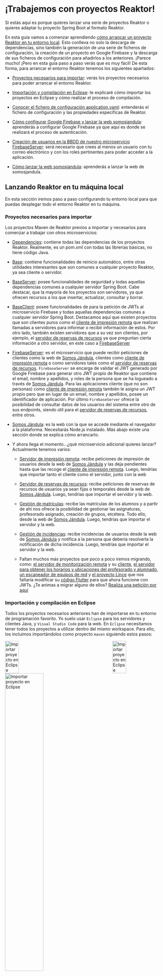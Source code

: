 # ¡Trabajemos con proyectos Reaktor!

Si estás aquí es porque quieres lanzar una serie de proyectos Reaktor o quieres adaptar tu proyecto Spring Boot al formato Reaktor.

En esta guía vamos a comenzar aprendiendo [cómo arrancar un proyecto Reaktor en tu entorno local](#lanzando-reaktor-en-tu-máquina-local). Esto conlleva no solo la descarga de dependencias, sino también la generación de una serie de ficheros de configuración, la creación de un proyecto en Google Firebase y la descarga de sus ficheros de configuración para añadirlos a los anteriores. ¡Parece mucho! ¡Pero en esta guía paso a paso verás que es muy fácil! De esta forma, para arrancar el entorno Reaktor tenemos los siguientes apartados:

- [Proyectos necesarios para importar](#proyectos-necesarios-para-importar): verás los proyectos necesarios para poder arrancar el entorno Reaktor.
  
- [Importación y compilación en Eclipse](#importación-y-compilación-en-eclipse): te explicaré cómo importar los proyectos en Eclipse y cómo realizar el proceso de compilación.
  
- [Conocer el fichero de configuración application.yaml](#fichero-de-configuración-applicationyaml): entenderás el fichero de configuración y las propiedades específicas de Reaktor.

- [Cómo configurar Google Firebase y lanzar la web somosjandula](#cómo-configurar-google-firebase): aprenderás a configurar Google Firebase ya que aquí es donde se realizará el proceso de autenticación.
  
- [Creación de usuarios en la BBDD de nuestro microservicio FirebaseServer](#creación-de-usuarios-en-la-bbdd-de-nuestro-microservicio-firebaseserver): será necesario que crees al menos un usuario con tu correo electrónico y con los roles pertinentes para poder acceder a la aplicación.

- [Cómo lanzar la web somosjandula](#cómo-lanzar-la-web-somosjandula): aprenderás a lanzar la web de somosjandula.

## Lanzando Reaktor en tu máquina local

En esta sección iremos paso a paso configurando tu entorno local para que puedas desplegar todo el entorno Reaktor en tu máquina.

### Proyectos necesarios para importar

Los proyectos Maven de Reaktor previos a importar y necesarios para comenzar a trabajar con otros microservicios:

- [Dependencies](https://github.com/IESJandula/Reaktor_Dependencies/): contiene todas las dependencias de los proyectos Reaktor. Realmente, es un pom.xml con todas las librerías básicas, no tiene código Java.

- [Base](https://github.com/IESJandula/Reaktor_Base/): contiene funcionalidades de reinicio automático, entre otras utilidades interesantes que son comunes a cualquier proyecto Reaktor, ya sea cliente o servidor.

- [BaseServer](https://github.com/IESJandula/Reaktor_BaseServer/): posee funcionalidades de seguridad y todas aquellas dependencias comunes a cualquier servidor Spring Boot. Cabe destacar, que la mayoría de los proyectos son servidores, ya que ofrecen recursos a los que insertar, actualizar, consultar y borrar.

- [BaseClient](https://github.com/IESJandula/Reaktor_BaseClient/): posee funcionalidades de para la petición de JWTs al microservicio Firebase y todas aquellas dependencias comunes a cualquier servidor Spring Boot. Destacamos aquí que existen proyectos que son clientes puros como el [cliente de impresión remota](https://github.com/IESJandula/Reaktor_PrintersClient/) que realizan llamadas a servidores para informar o recibir información de estos. Por otro lado, también existen servidores que a su vez son clientes, por ejemplo, el [servidor de reservas de recursos](https://github.com/IESJandula/Reaktor_BookingServer) ya que preguntan cierta información a otro servidor, en este caso a [FirebaseServer](https://github.com/IESJandula/Reaktor_FirebaseServer/)

- [FirebaseServer](https://github.com/IESJandula/Reaktor_FirebaseServer/): es el microservicio que puede recibir peticiones de clientes como la web de [Somos Jándula](https://github.com/IESJandula/somosjandula/), clientes como [cliente de impresión remota](https://github.com/IESJandula/Reaktor_PrintersClient/) o como servidores tales como el [servidor de reservas de recursos](https://github.com/IESJandula/Reaktor_BookingServer). ``FirebaseServer`` se encarga de validar el JWT generado por Google Firebase para generar otro JWT propio de Reaktor que contiene el email, nombre y apellidos, y roles de la persona que se ha logueado a través de [Somos Jándula](https://github.com/IESJandula/somosjandula/). Para las aplicaciones cliente (que no son personas) como [cliente de impresión remota](https://github.com/IESJandula/Reaktor_PrintersClient/) también le asigna un JWT propio pero que en lugar de un email, nombre y apellidos, posee un identificador de aplicación. Por último ``FirebaseServer`` ofrece la posibilidad de consultar datos de los usuarios del sistema entre otro de sus endpoints, siendo útil para el [servidor de reservas de recursos](https://github.com/IESJandula/Reaktor_BookingServer), entre otros.
  
- [Somos Jándula](https://github.com/IESJandula/somosjandula/): es la web con la que se accede mediante el navegador a la plataforma. Necesitarás Node.js instalado. Más abajo existe una sección donde se explica cómo arrancarlo.
  
- Y ahora llega el momento...¿qué microservicio adicional quieres lanzar? Actualmente tenemos varios:
  
    - [Servidor de impresión remota](https://github.com/IESJandula/Reaktor_PrintersServer): recibe peticiones de impresión de usuarios desde la web de [Somos Jándula](https://github.com/IESJandula/somosjandula/) y las deja pendientes hasta que las recoge el [cliente de impresión remota](https://github.com/IESJandula/Reaktor_PrintersClient/). Luego, tendrías que importar tanto el cliente como el servidor, junto con la web
      
    - [Servidor de reservas de recursos](https://github.com/IESJandula/Reaktor_BookingServer): recibe peticiones de reservas de recursos de usuarios ya sean fijas o temporales desde la web de [Somos Jándula](https://github.com/IESJandula/somosjandula/). Luego, tendrías que importar el servidor y la web.
      
    - [Gestión de matrículas](https://github.com/IESJandula/Reaktor_SchoolManagerServer): recibe las matrículas de los alumnos y a partir de ahí nos ofrece la posibilidad de gestionar las asignaturas, profesorado asignado, creación de grupos, etcétera. Todo ello, desde la web de [Somos Jándula](https://github.com/IESJandula/somosjandula/). Luego, tendrías que importar el servidor y la web.
      
    - [Gestión de incidencias](https://github.com/IESJandula/Reaktor_IssuesServer): recibe incidencias de usuarios desde la web de [Somos Jándula](https://github.com/IESJandula/somosjandula/) y notifica a la persona que debería resolverla la notificación de dicha incidencia. Luego, tendrías que importar el servidor y la web.
 
    - Faltan muchos más proyectos que poco a poco iremos migrando, como: [el servidor de monitorización remota](https://github.com/IESJandula/Reaktor_MonitoringServer) y su [cliente](https://github.com/IESJandula/Reaktor_MonitoringClient), [el servidor para obtener los horarios y ubicaciones del profesorado y alumnado](https://github.com/IESJandula/Reaktor_TimetableServer), [un escaneador de equipos de red](https://github.com/IESJandula/Reaktor_NetworkServer) y [el proyecto Lince](https://github.com/IESJandula/Lince_ServerJava) que nos faltaría modificar su [código Flutter](https://github.com/IESJandula/Lince_Flutter) para que ahora funcione con JWTs. ¿Te animas a migrar alguno de ellos? [Realiza una petición por aquí](https://github.com/IESJandula/Reaktor_Documentacion/issues/new?title=Quiero%20participar%20en%20el%20proyecto...&body=Explica%20aquí%20el%20proyecto%20que%20querrías%20participar...)

### Importación y compilación en Eclipse

Todos los proyectos necesarios anteriores han de importarse en tu entorno de programación favorito. Yo suelo usar ``Eclipse`` para los servidores y clientes Java, y ``Visual Studio Code`` para la web. En ``Eclipse`` necesitamos tener todos los proyectos a utilizar dentro del mismo workspace. Para ello, los incluimos importándolos como proyecto ``maven`` siguiendo estos pasos:

<div style="display: flex; justify-content: space-between; align-items: flex-start;">
    <img src="imgs/importar_proyecto-Eclipse-1.png" width="30%" alt="Importar proyecto en Eclipse">
    <img src="imgs/importar_proyecto-Eclipse-2.png" width="30%" alt="Importar proyecto en Eclipse">
</div>

<img src="imgs/importar_proyecto-Eclipse-3.png" width="50%" heigth="50%" alt="Importar proyecto en Eclipse">

En browse anterior elegimos la carpeta raíz de cada proyecto ``maven`` a importar y hacemos clic en finish cuando veamos que detecta el POM. Una vez lo tenemos importado es importante hacerle un clean install, para ello hacemos click derecho y venimos aquí:

<img src="imgs/maven_build-Eclipse-1.png" width="50%" heigth="50%" alt="Importar proyecto en Eclipse">

En ``maven build``, en goals, escribimos ``clean install`` y ejecutamos:

<img src="imgs/maven_build-Eclipse-2.png" width="50%" heigth="50%" alt="Importar proyecto en Eclipse">

Así aparece si sale bien:

<img src="imgs/maven_build-Eclipse-3.png" width="50%" heigth="50%" alt="Importar proyecto en Eclipse">

**Importante**: Hay que tener en cuenta el orden a la hora de instalar estos módulos ya que alguno puede depender de que otro esté ya instalado anteriormente. Por ello, el orden es el siguiente:

1. [Dependencies](https://github.com/IESJandula/Reaktor_Dependencies/)
2. [Base](https://github.com/IESJandula/Reaktor_Base/)
3. [BaseServer](https://github.com/IESJandula/Reaktor_BaseServer/)
4. [BaseClient](https://github.com/IESJandula/Reaktor_BaseClient/)
5. [FirebaseServer](https://github.com/IESJandula/Reaktor_FirebaseServer/)
6. El/Los proyecto/s que quieras lanzar clientes o servidores ``Java``.
7. [Somos Jándula](https://github.com/IESJandula/somosjandula/) 

### Fichero de configuración application.yaml

Llegados a este punto, es importante que conozcáis los ficheros de configuración antes de arrancar la aplicación, ya que sin una configuración correcta no vais a poder arrancar los clientes y servidores. Antes de nada descarga e instala la versión Community de MySQL(https://dev.mysql.com/downloads/windows/installer/8.0.html), ya que los servidores almacenan información en BBDD. Una vez hecho esto, vamos a ver una serie de propiedades interesantes que posee el fichero ``application.yaml`` (puede tener más en función del proyecto, pero estas son las más interesantes):

```
reaktor:
 publicKeyFile: C:\claves\public_key.pem
 privateKeyFile: C:\claves\private_key.pem
 googleCredentialsFile: C:\claves\firebaseGoogleCredentials.json
 urlCors: http://localhost:5173, http://192.168.1.209:5173
```

Aquí te explico que son cada una de ellas:

- **reaktor.publicKeyFile**: es una ruta al archivo de clave pública, siendo necesaria en todos los proyectos. Como sabes, Reaktor genera sus propios JWT. Pues bien, para aquellos microservicios que quieran validar si el JWT es correcto, se usa esta clave pública para ello. Se almacena en `C:\claves`. Para conseguirla, genera la clave pública utilizando el siguiente comando:

```
openssl rsa -in C:\claves\private_key.pem -pubout -out C:\claves\public_key.pem
```

- **reaktor.privateKeyFile**: es una ruta al archivo de clave privada, siendo solo necesaria en el proyecto ``FirebaseServer``. Como decía arriba, Reaktor genera sus propios JWT y como se puede sobreentender es ``FirebaseServer`` quien los genera, por lo que es importante que tengas en cuenta cómo crear la clave privada, pero solo se utilizará por el microservicio anterior. Se almacena en `C:\claves`. Para conseguirla, genera la clave privada utilizando el siguiente comando:

```
openssl genrsa -out C:\claves\private_key.pem 2048
```

- **reaktor.googleCredentialsFile**: es una ruta al archivo JSON de credenciales de Firebase, siendo solo necesaria en el proyecto FirebaseServer. Se almacena en `C:\claves`. Se explica cómo conseguirla en el apartado [Cómo configurar Google Firebase y lanzar la web somosjandula](#cómo-configurar-google-firebase).

- **reaktor.urlCors**: es una lista de orígenes permitidos para las solicitudes CORS, siendo necesaria en todos los proyectos. Esto es para que solo las URLs que indiquemos sean las que permite el servidor para recibir peticiones. Por ejemplo: `http://localhost:5173, http://192.168.1.209:5173`.

Llegado a este punto, podrás preguntarte de dónde puedes descargar el software openssl. Para ello, debes realizar la descarga desde [aquí](https://slproweb.com/products/Win32OpenSSL.html), eligiendo esta opción:

<img src="imgs/instalar_SSL-1.png" width="40%" heigth="40%" alt="Open SSL">

Una vez instalado, debes añadir a las variables de entorno de Windows la carpeta de instalación:

<img src="imgs/instalar_SSL-2.png" width="40%" heigth="40%" alt="Open SSL">

### Cómo configurar Google Firebase

Para crear una cuenta en firebase usaremos una cuenta de google, siguiendo estos pasos:

1. Entramos a la [Consola de firebase](https://console.firebase.google.com/)

<img src="imgs/configurar_Google_Firebase-1.png" width="40%" heigth="40%" alt="configurar Google Firebase">

2. Elegimos un nombre y damos a continuar hasta el final (google analytics no es necesario) para crear el proyecto..

<img src="imgs/configurar_Google_Firebase-2.png" width="40%" heigth="40%" alt="configurar Google Firebase">

3. Una vez creado elegimos utilizar firebase en nuestra aplicación web desde este botón:

<img src="imgs/configurar_Google_Firebase-3.png" width="40%" heigth="40%" alt="configurar Google Firebase">

4. Elegimos nombre y registramos

<img src="imgs/configurar_Google_Firebase-4.png" width="40%" heigth="40%" alt="configurar Google Firebase">

5. Esto nos genera el siguiente bloque de código

<img src="imgs/configurar_Google_Firebase-5.png" width="40%" heigth="40%" alt="configurar Google Firebase">

### Creación de usuarios en la BBDD de nuestro microservicio FirebaseServer

Para que el sistema funcione correctamente, es necesario tantos usuarios como personas quieras que accedan a la aplicación. Normalmente, en entorno local solo te bastará con añadir una fila con tu usuario. Para ello, necesitarás hacer un INSERT en la tabla usuario con tu correo electrónico, tu nombre y apellidos, y los roles que quieras tener. En cuanto a los roles, para poder visualizar todas las opciones de la aplicación, se aconseja que el valor sea `PROFESOR,DIRECCION,ADMINISTRADOR`

Repite este paso para cada usuario que necesites agregar al sistema.

### Cómo lanzar la web somosjandula

A continuación, en la raíz del proyecto web [Somos Jándula](https://github.com/IESJandula/somosjandula/) nos creamos el archivo de entorno ``.env`` y utilizamos los datos que nos ha generado para rellenar cada uno de los campos, aquí hay un ejemplo de cómo es:

![configurar somosjandula - 1](imgs/configurar_somosjandula-1.png)

Para lanzar el proyecto web anterior, necesitamos instalar node.js, sino la consola no detecta ``npm``. Tras eso ejecutar el ``npm install`` en la consola cmd, en la raíz del proyecto. Por último, podemos ejecutar el front con ``npm run dev``.

### Anotación necesaria para el arranque de nuestro microservicio

Debemos añadir la anotación siguiente encima de la clase de la aplicación principal de ejecución (la que tiene @SpringBootApplication) del proyecto que se quiere crear o adaptar:

``@ComponentScan(basePackages = {"es.iesjandula"})``

Sin eso no se tendrán en cuenta los módulos añadidos anteriormente y el programa actuará como si no estuvieran.
